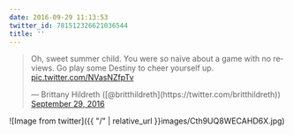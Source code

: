 ```yaml
---
date: 2016-09-29 11:13:53
twitter_id: 781512326621036544
title: ''
---
```


<blockquote class="twitter-tweet"><p lang="en" dir="ltr">Oh, sweet summer child. You were so naive about a game with no reviews. Go play some Destiny to cheer yourself up. <a href="https://t.co/NVasNZfpTv">pic.twitter.com/NVasNZfpTv</a></p>&mdash; Brittany Hildreth ([@britthildreth](https://twitter.com/britthildreth)) <a href="https://twitter.com/britthildreth/status/781511791981563904?ref_src=twsrc%5Etfw">September 29, 2016</a></blockquote>
<script async src="https://platform.twitter.com/widgets.js" charset="utf-8"></script>



![Image from twitter]({{ "/" | relative_url  }}images/Cth9UQ8WECAHD6X.jpg)
